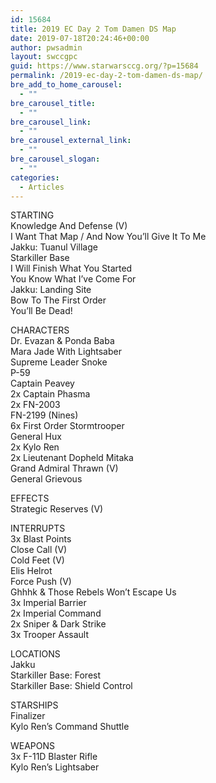 ```yaml
---
id: 15684
title: 2019 EC Day 2 Tom Damen DS Map
date: 2019-07-18T20:24:46+00:00
author: pwsadmin
layout: swccgpc
guid: https://www.starwarsccg.org/?p=15684
permalink: /2019-ec-day-2-tom-damen-ds-map/
bre_add_to_home_carousel:
  - ""
bre_carousel_title:
  - ""
bre_carousel_link:
  - ""
bre_carousel_external_link:
  - ""
bre_carousel_slogan:
  - ""
categories:
  - Articles
---
```

STARTING  
Knowledge And Defense (V)  
I Want That Map / And Now You&#8217;ll Give It To Me  
Jakku: Tuanul Village  
Starkiller Base  
I Will Finish What You Started  
You Know What I&#8217;ve Come For  
Jakku: Landing Site  
Bow To The First Order  
You&#8217;ll Be Dead!

CHARACTERS  
Dr. Evazan & Ponda Baba  
Mara Jade With Lightsaber  
Supreme Leader Snoke  
P-59  
Captain Peavey  
2x Captain Phasma  
2x FN-2003  
FN-2199 (Nines)  
6x First Order Stormtrooper  
General Hux  
2x Kylo Ren  
2x Lieutenant Dopheld Mitaka  
Grand Admiral Thrawn (V)  
General Grievous

EFFECTS  
Strategic Reserves (V)

INTERRUPTS  
3x Blast Points  
Close Call (V)  
Cold Feet (V)  
Elis Helrot  
Force Push (V)  
Ghhhk & Those Rebels Won&#8217;t Escape Us  
3x Imperial Barrier  
2x Imperial Command  
2x Sniper & Dark Strike  
3x Trooper Assault

LOCATIONS  
Jakku  
Starkiller Base: Forest  
Starkiller Base: Shield Control

STARSHIPS  
Finalizer  
Kylo Ren&#8217;s Command Shuttle

WEAPONS  
3x F-11D Blaster Rifle  
Kylo Ren&#8217;s Lightsaber